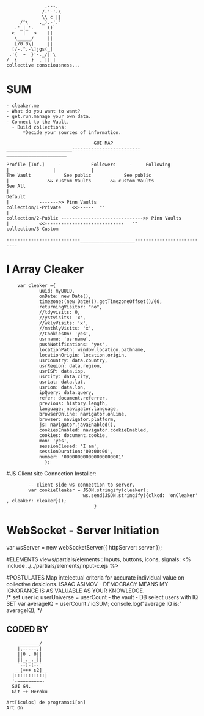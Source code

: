                   .---.
                 /.'-'.\
                 \\ c ||
         /^\    ._).-'.'
       .'_|_'.     ()`
      <   |   >    ||
       \_____/     ||
       [/0 0\]     ||
      [/-.^.-\]jgs(_|
     .'{  ~  }'-._/| \
    /  {     }  . || |
	collective consciousness...
	
	
# SUM
	- cleaker.me
	- What do you want to want?
	- get.run.manage your own data.
	- Connect to the Vault,
	  - Build collections:
	      *Decide your sources of information.
		
                                    GUI MAP
	________________________-------------------------______________________
		
	Profile [Inf.]     -           Followers 	 -     Following 	
	|			 	 |			   |
	The Vault		     See public		       See public
	|			   && custom Vaults	      && custom Vaults
	See All			
	|
	Default			
	|			------->> Pinn Vaults
	collection/1-Private	<<------  ""
	|
	collection/2-Public	------------------------------>> Pinn Vaults
	|			<<-----------------------------   ""
	collection/3-Custom
	
	---------------------------____________________---------------------------
	
	
   
# I Array Cleaker 
		var cleaker ={    
				uuid: myUUID,
				onDate: new Date(),
				timezone:(new Date()).getTimezoneOffset()/60,
				returningVisitor: "no",
				//tdyvisits: 0,
				//ystvisits: 'x',
				//wklyVisits: 'x',
				//mnthlyVisits: 'x',
				//CookiesOn: 'yes',
				usrname: 'usrname',
				pushNotifications: 'yes',
				locationPath: window.location.pathname,
				locationOrigin: location.origin,
				usrCountry: data.country,
				usrRegion: data.region,
				usrISP: data.isp,
				usrCity: data.city,
				usrLat: data.lat,
				usrLon: data.lon,
				ipQuery: data.query,
				refer: document.referrer,
				previous: history.length,
				language: navigator.language,
				browserOnline: navigator.onLine,
				browser: navigator.platform,
				js: navigator.javaEnabled(),
				cookiesEnabled: navigator.cookieEnabled,
				cookies: document.cookie,
				mon: 'yes',
				sessionClosed: 'I am',
				sessionDuration:'00:00:00',
				number: '000000000000000000001'
				  };
	
#JS Client site Connection Installer:

<script src="https://cleaker.me/js/sub_c/cleaker.js"></script>

			-- client side ws connection to server.
			var cookieCleaker = JSON.stringify(cleaker);
								ws.send(JSON.stringify({clkcd: 'onCleaker' , cleaker: cleaker}));
							        }
# WebSocket - Server Initiation
var wsServer = new webSocketServer({
 httpServer: server
			});
			
#ELEMENTS
	views/partials/elements :
	 Inputs, buttons, icons, signals:
			 <% include ../../partials/elements/input-c.ejs %>
			 
			 
#POSTULATES
Map intelectual criteria for accurate individual value on collective desicions.	
ISAAC ASIMOV - DEMOCRACY MEANS MY IGNORANCE IS AS VALUABLE AS YOUR KNOWLEDGE.	 
 /* 
set user iq
userUniverse = userCount - the vault - DB select users with IQ SET
var averageIQ = userCount / iqSUM;
console.log("average IQ is:" averageIQ);
*/
			
			
## CODED BY 

         _______/
        |.-----.|
        ||0 . 0||
        ||_._._||
        `--)-(--`
       __[+++ s2]__
      |:::::::::::|
      '-=========-
	  SUI GN.
	  Git ++ Heroku
	  	  
  	Art[iculos] de programaci[on]
  	Art On
	  



